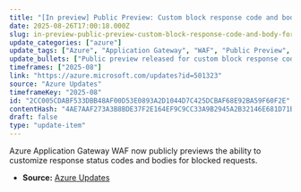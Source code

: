 ```yaml
---
title: "[In preview] Public Preview: Custom block response code and body for Application Gateway WAF"
date: 2025-08-26T17:00:18.000Z
slug: in-preview-public-preview-custom-block-response-code-and-body-for-application-gateway-waf
update_categories: ["azure"]
update_tags: ["Azure", "Application Gateway", "WAF", "Public Preview", "Customization"]
update_bullets: ["Public preview released for custom block response code and body in Azure Application Gateway WAF.", "Allows customization of HTTP status codes and response bodies for requests blocked by WAF."]
timeframes: ["2025-08"]
link: "https://azure.microsoft.com/updates?id=501323"
source: "Azure Updates"
timeframeKey: "2025-08"
id: "2CC005CDABF533DBB48AF00D53E0893A2D1044D7C425DCBAF68E92BA59F60F2E"
contentHash: "4AE7AAF273A3B8BDE37F2E164EF9C9CC33A9B2945A2B32146E681D71B4A1D4F0"
draft: false
type: "update-item"
---
```


Azure Application Gateway WAF now publicly previews the ability to customize response status codes and bodies for blocked requests.

- **Source:** [Azure Updates](https://azure.microsoft.com/updates?id=501323)
